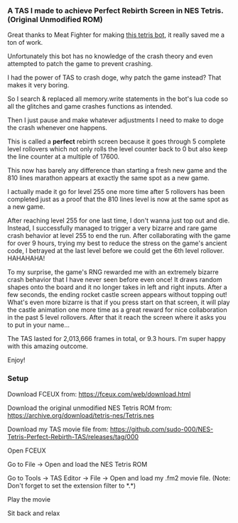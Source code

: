 ### A TAS I made to achieve Perfect Rebirth Screen in NES Tetris. (Original Unmodified ROM)

Great thanks to Meat Fighter for making [this tetris bot](https://meatfighter.com/nintendotetrisai), it really saved me a ton of work. 

Unfortunately this bot has no knowledge of the crash theory and even attempted to patch the game to prevent crashing. 

I had the power of TAS to crash doge, why patch the game instead? That makes it very boring. 

So I search & replaced all memory.write statements in the bot's lua code so all the glitches and game crashes functions as intended. 

Then I just pause and make whatever adjustments I need to make to doge the crash whenever one happens. 

This is called a **perfect** rebirth screen because it goes through 5 complete level rollovers which not only rolls the level counter back to 0 but also keep the line counter at a multiple of 17600. 

This now has barely any difference than starting a fresh new game and the 810 lines marathon appears at exactly the same spot as a new game. 

I actually made it go for level 255 one more time after 5 rollovers has been completed just as a proof that the 810 lines level is now at the same spot as a new game. 

After reaching level 255 for one last time, I don't wanna just top out and die. Instead, I successfully managed to trigger a very bizarre and rare game crash behavior at level 255 to end the run. After collaborating with the game for over 9 hours, trying my best to reduce the stress on the game's ancient code, I betrayed at the last level before we could get the 6th level rollover. HAHAHAHA! 

To my surprise, the game's RNG rewarded me with an extremely bizarre crash behavior that I have never seen before even once! It draws random shapes onto the board and it no longer takes in left and right inputs. After a few seconds, the ending rocket castle screen appears without topping out! 
What's even more bizarre is that if you press start on that screen, it will play the castle animation one more time as a great reward for nice collaboration in the past 5 level rollovers. After that it reach the screen where it asks you to put in your name... 

The TAS lasted for 2,013,666 frames in total, or 9.3 hours. I'm super happy with this amazing outcome. 

Enjoy! 

### Setup

Download FCEUX from: https://fceux.com/web/download.html

Download the original unmodified NES Tetris ROM from: https://archive.org/download/tetris-nes/Tetris.nes

Download my TAS movie file from: https://github.com/sudo-000/NES-Tetris-Perfect-Rebirth-TAS/releases/tag/000

Open FCEUX

Go to File -> Open and load the NES Tetris ROM

Go to Tools -> TAS Editor -> File -> Open and load my .fm2 movie file. (Note: Don't forget to set the extension filter to \*.\*)

Play the movie

Sit back and relax
